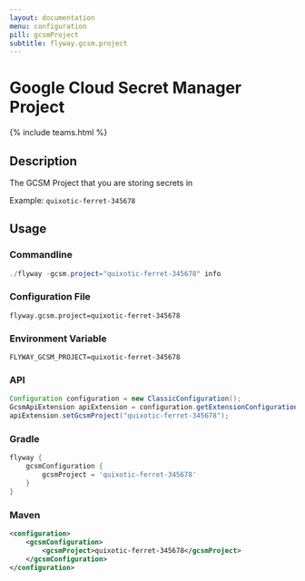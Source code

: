 ```yaml
---
layout: documentation
menu: configuration
pill: gcsmProject
subtitle: flyway.gcsm.project
---
```


# Google Cloud Secret Manager Project
{% include teams.html %}

## Description
The GCSM Project that you are storing secrets in

Example: `quixotic-ferret-345678`

## Usage

### Commandline
```powershell
./flyway -gcsm.project="quixotic-ferret-345678" info
```

### Configuration File
```properties
flyway.gcsm.project=quixotic-ferret-345678
```

### Environment Variable
```properties
FLYWAY_GCSM_PROJECT=quixotic-ferret-345678
```

### API
```java
Configuration configuration = new ClassicConfiguration();
GcsmApiExtension apiExtension = configuration.getExtensionConfiguration(GcsmApiExtension.class);
apiExtension.setGcsmProject("quixotic-ferret-345678");
```

### Gradle
```groovy
flyway {
    gcsmConfiguration {
        gcsmProject = 'quixotic-ferret-345678'
    }
}
```

### Maven
```xml
<configuration>
    <gcsmConfiguration>
        <gcsmProject>quixotic-ferret-345678</gcsmProject>
    </gcsmConfiguration>
</configuration>
```
